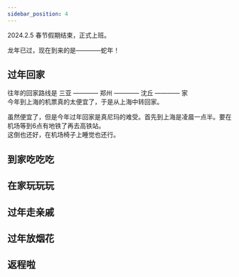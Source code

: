 ```yaml
---
sidebar_position: 4
---
```

2024.2.5 春节假期结束，正式上班。


龙年已过，现在到来的是————蛇年！

## 过年回家
往年的回家路线是 三亚 ———— 郑州 ———— 沈丘 ———— 家  
今年到上海的机票真的太便宜了，于是从上海中转回家。  

虽然便宜了，但是今年过年回家是真尼玛的难受。首先到上海是凌晨一点半。要在机场等到6点有地铁了再去高铁站。  
这倒也还好，在机场椅子上睡觉也还行。

## 到家吃吃吃

## 在家玩玩玩

## 过年走亲戚

## 过年放烟花

## 返程啦